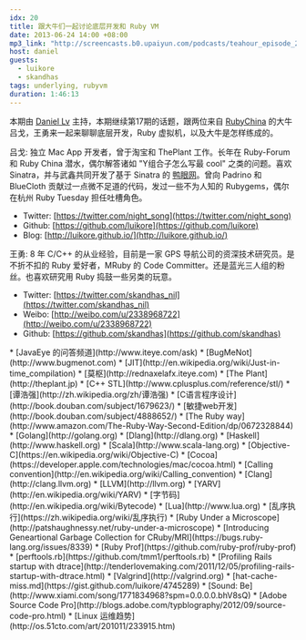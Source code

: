 ```yaml
---
idx: 20
title: 跟大牛们一起讨论底层开发和 Ruby VM
date: 2013-06-24 14:00 +08:00
mp3_link: "http://screencasts.b0.upaiyun.com/podcasts/teahour_episode_20.m4a"
host: daniel
guests:
  - luikore
  - skandhas
tags: underlying, rubyvm
duration: 1:46:13
---
```


本期由 [Daniel Lv](http://twitter.com/lgn21st) 主持，本期继续第17期的话题，跟两位来自 [RubyChina](http://ruby-china.org) 的大牛吕戈，王勇来一起来聊聊底层开发，Ruby 虚拟机，以及大牛是怎样练成的。

吕戈: 独立 Mac App 开发者，曾于淘宝和 ThePlant 工作。长年在 Ruby-Forum 和 Ruby China 潜水，偶尔解答诸如 "Y组合子怎么写最 cool" 之类的问题。喜欢 Sinatra，并与武鑫共同开发了基于 Sinatra 的 [鸭眼网](http://yavaeye.com)。曾向 Padrino 和 BlueCloth 贡献过一点微不足道的代码，发过一些不为人知的 Rubygems，偶尔在杭州 Ruby Tuesday 担任吐槽角色。

* Twitter: [https://twitter.com/night_song](https://twitter.com/night_song)
* Github: [https://github.com/luikore](https://github.com/luikore)
* Blog: [http://luikore.github.io/](http://luikore.github.io/)

王勇: 8 年 C/C++ 的从业经验，目前是一家 GPS 导航公司的资深技术研究员。是不折不扣的 Ruby 爱好者，MRuby 的 Code Committer。还是蓝光三人组的粉丝。也喜欢研究用 Ruby 捣鼓一些另类的玩意。

* Twitter: [https://twitter.com/skandhas_nil](https://twitter.com/skandhas_nil)
* Weibo: [http://weibo.com/u/2338968722](http://weibo.com/u/2338968722)
* Github: [https://github.com/skandhas](https://github.com/skandhas)

<section class="notes" markdown="1">
  * [JavaEye 的问答频道](http://www.iteye.com/ask)
  * [BugMeNot](http://www.bugmenot.com)
  * [JIT](http://en.wikipedia.org/wiki/Just-in-time_compilation)
  * [莫枢](http://rednaxelafx.iteye.com)
  * [The Plant](http://theplant.jp)
  * [C++ STL](http://www.cplusplus.com/reference/stl/)
  * [谭浩强](http://zh.wikipedia.org/zh/谭浩强)
  * [C语言程序设计](http://book.douban.com/subject/1679623/)
  * [敏捷web开发](http://book.douban.com/subject/4888652/)
  * [The Ruby way](http://www.amazon.com/The-Ruby-Way-Second-Edition/dp/0672328844)
  * [Golang](http://golang.org)
  * [Dlang](http://dlang.org)
  * [Haskell](http://www.haskell.org)
  * [Scala](http://www.scala-lang.org)
  * [Objective-C](https://en.wikipedia.org/wiki/Objective-C)
  * [Cocoa](https://developer.apple.com/technologies/mac/cocoa.html)
  * [Calling convention](http://en.wikipedia.org/wiki/Calling_convention)
  * [Clang](http://clang.llvm.org)
  * [LLVM](http://llvm.org)
  * [YARV](http://en.wikipedia.org/wiki/YARV)
  * [字节码](http://en.wikipedia.org/wiki/Bytecode)
  * [Lua](http://www.lua.org)
  * [乱序执行](https://zh.wikipedia.org/wiki/乱序执行)
  * [Ruby Under a Microscope](http://patshaughnessy.net/ruby-under-a-microscope)
  * [Introducing Geneartional Garbage Collection for CRuby/MRI](https://bugs.ruby-lang.org/issues/8339)
  * [Ruby Prof](https://github.com/ruby-prof/ruby-prof)
  * [perftools.rb](https://github.com/tmm1/perftools.rb)
  * [Profiling Rails startup with dtrace](http://tenderlovemaking.com/2011/12/05/profiling-rails-startup-with-dtrace.html)
  * [Valgrind](http://valgrind.org)
  * [hat-cache-miss.md](https://gist.github.com/luikore/4745289)
  * [Sound: Be](http://www.xiami.com/song/1771834968?spm=0.0.0.0.bhV8sQ)
  * [Adobe Source Code Pro](http://blogs.adobe.com/typblography/2012/09/source-code-pro.html)
  * [Linux 运维趋势](http://os.51cto.com/art/201011/233915.htm)
</section>
